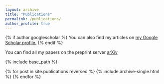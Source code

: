 ```yaml
---
layout: archive
title: "Publications"
permalink: /publications/
author_profile: true
---
```


{% if author.googlescholar %}
  You can also find my articles on <u><a href="{{author.googlescholar}}">my Google Scholar profile</a>.</u>
{% endif %}

You can find all my papers on the preprint server [arXiv](https://arxiv.org/search/?query=David+Gerard-Varet&searchtype=author&source=header) 

{% include base_path %}

{% for post in site.publications reversed %}
  {% include archive-single.html %}
{% endfor %}
